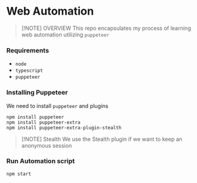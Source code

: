 # Web Automation

> [!NOTE] OVERVIEW
> This repo encapsulates my process of learning web automation utilizing `puppeteer`


### Requirements
- `node`
- `typescript`
- `puppeteer`


### Installing Puppeteer
We need to install `puppeteer` and plugins
```Shell
npm install puppeteer
npm install puppeteer-extra
npm install puppeteer-extra-plugin-stealth
```


> [!NOTE] Stealth
> We use the Stealth plugin if we want to keep an anonymous session



### Run Automation script
```Shell
npm start
```
